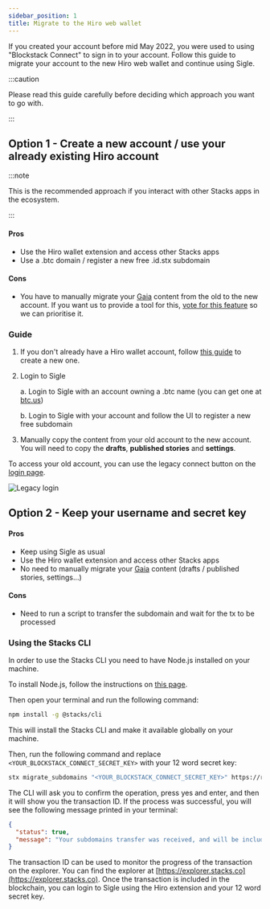 ```yaml
---
sidebar_position: 1
title: Migrate to the Hiro web wallet
---
```


If you created your account before mid May 2022, you were used to using "Blockstack Connect" to sign in to your account. Follow this guide to migrate your account to the new Hiro web wallet and continue using Sigle.

:::caution

Please read this guide carefully before deciding which approach you want to go with.

:::

## Option 1 - Create a new account / use your already existing Hiro account

:::note

This is the recommended approach if you interact with other Stacks apps in the ecosystem.

:::

#### Pros

- Use the Hiro wallet extension and access other Stacks apps
- Use a .btc domain / register a new free .id.stx subdomain

#### Cons

- You have to manually migrate your [Gaia](https://docs.stacks.co/gaia/overview) content from the old to the new account. If you want us to provide a tool for this, [vote for this feature](https://sigle.canny.io/feature-requests/p/allow-to-transfer-blog-to-a-new-account) so we can prioritise it.

### Guide

1. If you don't already have a Hiro wallet account, follow [this guide](../getting-started/create-hiro-wallet.md) to create a new one.
2. Login to Sigle

   a. Login to Sigle with an account owning a .btc name (you can get one at [btc.us](https://btc.us/))

   b. Login to Sigle with your account and follow the UI to register a new free subdomain

3. Manually copy the content from your old account to the new account. You will need to copy the **drafts**, **published stories** and **settings**.

To access your old account, you can use the legacy connect button on the [login page](https://app.sigle.io/login).

![Legacy login](/img/docs/guides/legacy-login.png)

## Option 2 - Keep your username and secret key

#### Pros

- Keep using Sigle as usual
- Use the Hiro wallet extension and access other Stacks apps
- No need to manually migrate your [Gaia](https://docs.stacks.co/gaia/overview) content (drafts / published stories, settings...)

#### Cons

- Need to run a script to transfer the subdomain and wait for the tx to be processed

### Using the Stacks CLI

In order to use the Stacks CLI you need to have Node.js installed on your machine.

To install Node.js, follow the instructions on [this page](https://nodejs.org/en/).

Then open your terminal and run the following command:

```sh
npm install -g @stacks/cli
```

This will install the Stacks CLI and make it available globally on your machine.

Then, run the following command and replace `<YOUR_BLOCKSTACK_CONNECT_SECRET_KEY>` with your 12 word secret key:

```sh
stx migrate_subdomains "<YOUR_BLOCKSTACK_CONNECT_SECRET_KEY>" https://registrar.stacks.co
```

The CLI will ask you to confirm the operation, press yes and enter, and then it will show you the transaction ID. If the process was successful, you will see the following message printed in your terminal:

```json
{
  "status": true,
  "message": "Your subdomains transfer was received, and will be included in the blockchain soon with txId: f85a649fcdfbc3002368f46445ce8b0cc5b6e97158cd1d1f1fe8d0fb945ac7f3"
}
```

The transaction ID can be used to monitor the progress of the transaction on the explorer. You can find the explorer at [https://explorer.stacks.co](https://explorer.stacks.co). Once the transaction is included in the blockchain, you can login to Sigle using the Hiro extension and your 12 word secret key.
